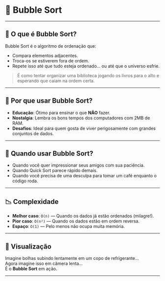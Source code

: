 # 🫧 Bubble Sort

---

## 🧠 O que é Bubble Sort?

Bubble Sort é o algoritmo de ordenação que:

- Compara elementos adjacentes.
- Troca-os se estiverem fora de ordem.
- Repete isso até que tudo esteja ordenado... ou até que o universo esfrie.

> É como tentar organizar uma biblioteca jogando os livros para o alto e esperando que caiam na ordem certa.

---

## 🐢 Por que usar Bubble Sort?

- **Educação**: Ótimo para ensinar o que **NÃO** fazer.
- **Nostalgia**: Lembra os bons tempos dos computadores com 2MB de RAM.
- **Desafios**: Ideal para quem gosta de viver perigosamente com grandes conjuntos de dados.

---

## 🚀 Quando usar Bubble Sort?

- Quando você quer impressionar seus amigos com sua paciência.
- Quando Quick Sort parece rápido demais.
- Quando você precisa de uma desculpa para tomar um café enquanto o código roda.

---

## 📉 Complexidade

- **Melhor caso**: `O(n)` — Quando os dados já estão ordenados (milagre!).
- **Pior caso**: `O(n²)` — Quando os dados estão em ordem reversa.
- **Espaço**: `O(1)` — Pelo menos não ocupa muita memória.

---

## 🎨 Visualização

Imagine bolhas subindo lentamente em um copo de refrigerante...  
Agora imagine isso em câmera lenta...  
É o **Bubble Sort** em ação.

---
